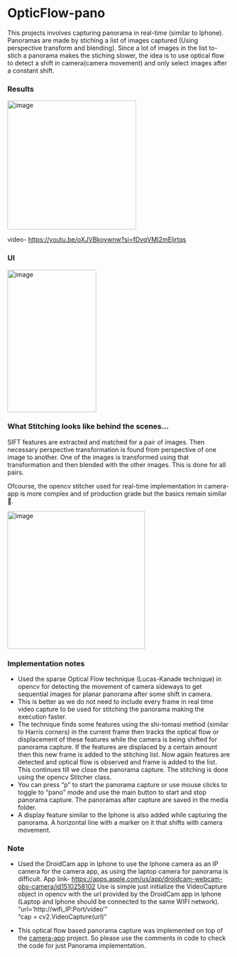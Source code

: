 # OpticFlow-pano
This projects involves capturing panorama in real-time (similar to Iphone). Panoramas are made by stiching a list of images captured (Using perspective transform and blending). Since a lot of images in the list to-stich a panorama makes the stiching slower, the idea is to use optical flow to detect a shift in camera(camera movement) and only select images after a constant shift. 

### Results
<img width="290" alt="image" src="https://github.com/tusharparimi/OpticFlow-pano/assets/93556280/a027ada3-6a79-48e4-b642-57cbb9201140">

video- https://youtu.be/oXJVBkoywnw?si=fDvqVMI2mEljrtqs

### UI
<img width="200" height="320" alt="image" src="https://github.com/tusharparimi/OpticFlow-pano/assets/93556280/0f8b341f-2c1c-4683-bc84-ff4127202f9a">

### What Stitching looks like behind the scenes...
SIFT features are extracted and matched for a pair of images. Then necessary perspective transformation is found from perspective of one image to another. One of the images is transformed using that transformation and then blended with the other images. This is done for all pairs.

Ofcourse, the opencv stitcher used for real-time implementation in camera-app is more complex and of production grade but the basics remain similar :eyes:. 

<img width="310" alt="image" src="https://github.com/tusharparimi/OpticFlow-pano/assets/93556280/f6d30f4c-690a-4c48-ae4b-5855e75097d6">


### Implementation notes
- Used the sparse Optical Flow technique (Lucas-Kanade technique) in opencv for detecting the movement of camera sideways to get sequential images for planar panorama after some shift in camera.
- This is better as we do not need to include every frame in real time video capture to be used for stitching the panorama making the execution faster.
- The technique finds some features using the shi-tomasi method (similar to Harris corners) in the current frame then tracks the optical flow or displacement of these features while the camera is being shifted for panorama capture. If the features are displaced by a certain amount then this new frame is added to the stitching list. Now again features are detected and optical flow is observed and frame is added to the list. This continues till we close the panorama capture. The stitching is done using the opencv Stitcher class.
- You can press “p” to start the panorama capture or use mouse clicks to toggle to “pano” mode and use the main button to start and stop panorama capture. The panoramas after capture are saved in the media folder.
- A display feature similar to the Iphone is also added while capturing the panorama. A horizontal line with a marker on it that shifts with camera movement.

### Note
- Used the DroidCam app in Iphone to use the Iphone camera as an IP camera for the camera app, as using the laptop camera for panorama is difficult.
App link- https://apps.apple.com/us/app/droidcam-webcam-obs-camera/id1510258102
Use is simple just initialize the VideoCapture object in opencv with the url provided by the DroidCam app in Iphone (Laptop and Iphone should be connected to the same WIFI network). 
“url=’http://wifi_IP:Port/video’”  
“cap = cv2.VideoCapture(url)“

- This optical flow based panorama capture was implemented on top of the [camera-app](https://github.com/tusharparimi/camera-app) project. So please use the comments in code to check the code for just Panorama implementation.

